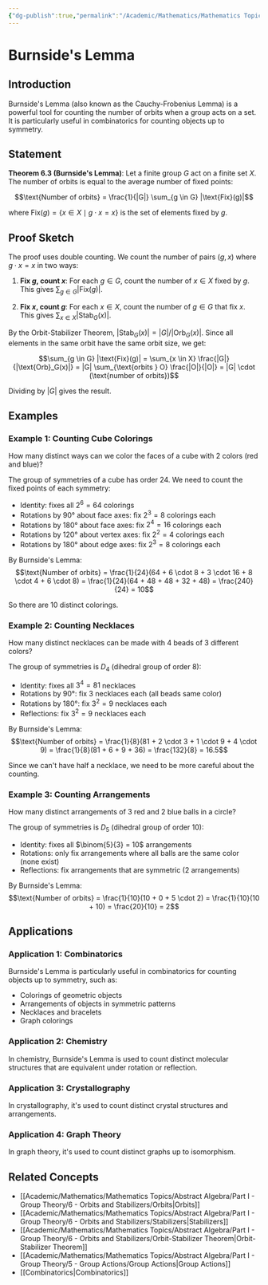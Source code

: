 ```yaml
---
{"dg-publish":true,"permalink":"/Academic/Mathematics/Mathematics Topics/Abstract Algebra/Part I - Group Theory/6 - Orbits and Stabilizers/Burnside's Lemma/"}
---
```



# Burnside's Lemma

## Introduction

Burnside's Lemma (also known as the Cauchy-Frobenius Lemma) is a powerful tool for counting the number of orbits when a group acts on a set. It is particularly useful in combinatorics for counting objects up to symmetry.

## Statement

**Theorem 6.3 (Burnside's Lemma)**: Let a finite group $G$ act on a finite set $X$. The number of orbits is equal to the average number of fixed points:

$$\text{Number of orbits} = \frac{1}{|G|} \sum_{g \in G} |\text{Fix}(g)|$$

where $\text{Fix}(g) = \{x \in X \mid g \cdot x = x\}$ is the set of elements fixed by $g$.

## Proof Sketch

The proof uses double counting. We count the number of pairs $(g, x)$ where $g \cdot x = x$ in two ways:

1. **Fix $g$, count $x$**: For each $g \in G$, count the number of $x \in X$ fixed by $g$. This gives $\sum_{g \in G} |\text{Fix}(g)|$.

2. **Fix $x$, count $g$**: For each $x \in X$, count the number of $g \in G$ that fix $x$. This gives $\sum_{x \in X} |\text{Stab}_G(x)|$.

By the Orbit-Stabilizer Theorem, $|\text{Stab}_G(x)| = |G|/|\text{Orb}_G(x)|$. Since all elements in the same orbit have the same orbit size, we get:

$$\sum_{g \in G} |\text{Fix}(g)| = \sum_{x \in X} \frac{|G|}{|\text{Orb}_G(x)|} = |G| \sum_{\text{orbits } O} \frac{|O|}{|O|} = |G| \cdot (\text{number of orbits})$$

Dividing by $|G|$ gives the result.

## Examples

### Example 1: Counting Cube Colorings

How many distinct ways can we color the faces of a cube with 2 colors (red and blue)?

The group of symmetries of a cube has order 24. We need to count the fixed points of each symmetry:
- Identity: fixes all $2^6 = 64$ colorings
- Rotations by $90°$ about face axes: fix $2^3 = 8$ colorings each
- Rotations by $180°$ about face axes: fix $2^4 = 16$ colorings each
- Rotations by $120°$ about vertex axes: fix $2^2 = 4$ colorings each
- Rotations by $180°$ about edge axes: fix $2^3 = 8$ colorings each

By Burnside's Lemma:
$$\text{Number of orbits} = \frac{1}{24}(64 + 6 \cdot 8 + 3 \cdot 16 + 8 \cdot 4 + 6 \cdot 8) = \frac{1}{24}(64 + 48 + 48 + 32 + 48) = \frac{240}{24} = 10$$

So there are 10 distinct colorings.

### Example 2: Counting Necklaces

How many distinct necklaces can be made with 4 beads of 3 different colors?

The group of symmetries is $D_4$ (dihedral group of order 8):
- Identity: fixes all $3^4 = 81$ necklaces
- Rotations by $90°$: fix $3$ necklaces each (all beads same color)
- Rotations by $180°$: fix $3^2 = 9$ necklaces each
- Reflections: fix $3^2 = 9$ necklaces each

By Burnside's Lemma:
$$\text{Number of orbits} = \frac{1}{8}(81 + 2 \cdot 3 + 1 \cdot 9 + 4 \cdot 9) = \frac{1}{8}(81 + 6 + 9 + 36) = \frac{132}{8} = 16.5$$

Since we can't have half a necklace, we need to be more careful about the counting.

### Example 3: Counting Arrangements

How many distinct arrangements of 3 red and 2 blue balls in a circle?

The group of symmetries is $D_5$ (dihedral group of order 10):
- Identity: fixes all $\binom{5}{3} = 10$ arrangements
- Rotations: only fix arrangements where all balls are the same color (none exist)
- Reflections: fix arrangements that are symmetric (2 arrangements)

By Burnside's Lemma:
$$\text{Number of orbits} = \frac{1}{10}(10 + 0 + 5 \cdot 2) = \frac{1}{10}(10 + 10) = \frac{20}{10} = 2$$

## Applications

### Application 1: Combinatorics

Burnside's Lemma is particularly useful in combinatorics for counting objects up to symmetry, such as:
- Colorings of geometric objects
- Arrangements of objects in symmetric patterns
- Necklaces and bracelets
- Graph colorings

### Application 2: Chemistry

In chemistry, Burnside's Lemma is used to count distinct molecular structures that are equivalent under rotation or reflection.

### Application 3: Crystallography

In crystallography, it's used to count distinct crystal structures and arrangements.

### Application 4: Graph Theory

In graph theory, it's used to count distinct graphs up to isomorphism.

## Related Concepts

- [[Academic/Mathematics/Mathematics Topics/Abstract Algebra/Part I - Group Theory/6 - Orbits and Stabilizers/Orbits\|Orbits]]
- [[Academic/Mathematics/Mathematics Topics/Abstract Algebra/Part I - Group Theory/6 - Orbits and Stabilizers/Stabilizers\|Stabilizers]]
- [[Academic/Mathematics/Mathematics Topics/Abstract Algebra/Part I - Group Theory/6 - Orbits and Stabilizers/Orbit-Stabilizer Theorem\|Orbit-Stabilizer Theorem]]
- [[Academic/Mathematics/Mathematics Topics/Abstract Algebra/Part I - Group Theory/5 - Group Actions/Group Actions\|Group Actions]]
- [[Combinatorics\|Combinatorics]] 